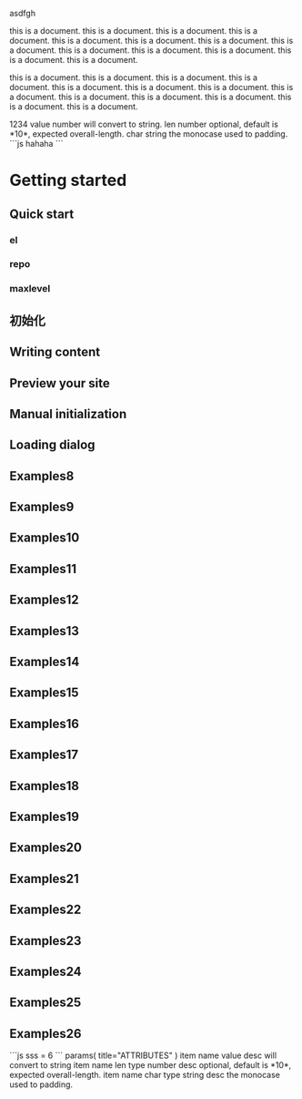 asdfgh


this is a document.
this is a document.
this is a document.
this is a document.
this is a document.
this is a document.
this is a document.
this is a document.
this is a document.
this is a document.
this is a document.
this is a document.
this is a document.

this is a document.
this is a document.
this is a document.
this is a document.
this is a document.
this is a document.
this is a document.
this is a document.
this is a document.
this is a document.
this is a document.
this is a document.
this is a document.

<abc>
1234
</abc>

<example>
   <params>
      <item>
         <name>value</name>
         <type>number</type>
         <desc>will convert to string.</desc>
      </item>
      <item>
         <name>len</name>
         <type>number</type>
         <desc>optional, default is *10*, expected overall-length.</desc>
      </item>
      <item>
         <name>char</name>
         <type>string</type>
         <desc>the monocase used to padding.</desc>
      </item>
   </params>
</example>


<example>
```js
<example>
   hahaha
</example>
```
</example>



# Getting started
## Quick start
### el
### repo
### maxlevel
## 初始化
## Writing content
## Preview your site
## Manual initialization
## Loading dialog
## Examples8
## Examples9
## Examples10
## Examples11
## Examples12
## Examples13
## Examples14
## Examples15
## Examples16
## Examples17
## Examples18
## Examples19
## Examples20
## Examples21
## Examples22
## Examples23
## Examples24
## Examples25
## Examples26


<example>
```js
sss = 6
```
</example>



<jade>
   params( title="ATTRIBUTES" )
      item
         name value
         desc will convert to string
      item
         name len
         type number
         desc optional, default is *10*, expected overall-length.
      item
         name char
         type string
         desc the monocase used to padding.
</jade>